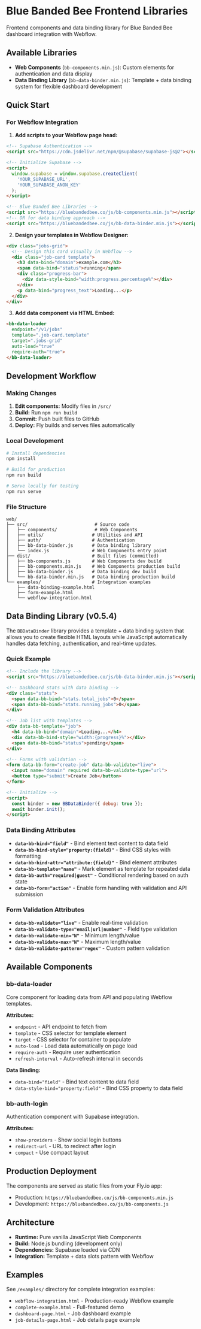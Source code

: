 # Blue Banded Bee Frontend Libraries

Frontend components and data binding library for Blue Banded Bee dashboard integration with Webflow.

## Available Libraries

- **Web Components** (`bb-components.min.js`): Custom elements for authentication and data display
- **Data Binding Library** (`bb-data-binder.min.js`): Template + data binding system for flexible dashboard development

## Quick Start

### For Webflow Integration

1. **Add scripts to your Webflow page head:**

```html
<!-- Supabase Authentication -->
<script src="https://cdn.jsdelivr.net/npm/@supabase/supabase-js@2"></script>

<!-- Initialize Supabase -->
<script>
  window.supabase = window.supabase.createClient(
    'YOUR_SUPABASE_URL',
    'YOUR_SUPABASE_ANON_KEY'
  );
</script>

<!-- Blue Banded Bee Libraries -->
<script src="https://bluebandedbee.co/js/bb-components.min.js"></script>
<!-- OR for data binding approach -->
<script src="https://bluebandedbee.co/js/bb-data-binder.min.js"></script>
```

2. **Design your templates in Webflow Designer:**

```html
<div class="jobs-grid">
  <!-- Design this card visually in Webflow -->
  <div class="job-card template">
    <h3 data-bind="domain">example.com</h3>
    <span data-bind="status">running</span>
    <div class="progress-bar">
      <div data-style-bind="width:progress.percentage%"></div>
    </div>
    <p data-bind="progress_text">Loading...</p>
  </div>
</div>
```

3. **Add data component via HTML Embed:**

```html
<bb-data-loader 
  endpoint="/v1/jobs"
  template=".job-card.template"
  target=".jobs-grid"
  auto-load="true"
  require-auth="true">
</bb-data-loader>
```

## Development Workflow

### Making Changes

1. **Edit components:** Modify files in `/src/`
2. **Build:** Run `npm run build`
3. **Commit:** Push built files to GitHub
4. **Deploy:** Fly builds and serves files automatically

### Local Development

```bash
# Install dependencies
npm install

# Build for production
npm run build

# Serve locally for testing
npm run serve
```

### File Structure

```
web/
├── src/                         # Source code
│   ├── components/              # Web Components
│   ├── utils/                  # Utilities and API
│   ├── auth/                   # Authentication
│   ├── bb-data-binder.js       # Data binding library
│   └── index.js                # Web Components entry point
├── dist/                       # Built files (committed)
│   ├── bb-components.js        # Web Components dev build
│   ├── bb-components.min.js    # Web Components production build
│   ├── bb-data-binder.js       # Data binding dev build
│   └── bb-data-binder.min.js   # Data binding production build
└── examples/                   # Integration examples
    ├── data-binding-example.html
    ├── form-example.html
    └── webflow-integration.html
```

## Data Binding Library (v0.5.4)

The `BBDataBinder` library provides a template + data binding system that allows you to create flexible HTML layouts while JavaScript automatically handles data fetching, authentication, and real-time updates.

### Quick Example

```html
<!-- Include the library -->
<script src="https://bluebandedbee.co/js/bb-data-binder.min.js"></script>

<!-- Dashboard stats with data binding -->
<div class="stats">
  <span data-bb-bind="stats.total_jobs">0</span>
  <span data-bb-bind="stats.running_jobs">0</span>
</div>

<!-- Job list with templates -->
<div data-bb-template="job">
  <h4 data-bb-bind="domain">Loading...</h4>
  <div data-bb-bind-style="width:{progress}%"></div>
  <span data-bb-bind="status">pending</span>
</div>

<!-- Forms with validation -->
<form data-bb-form="create-job" data-bb-validate="live">
  <input name="domain" required data-bb-validate-type="url">
  <button type="submit">Create Job</button>
</form>

<!-- Initialize -->
<script>
  const binder = new BBDataBinder({ debug: true });
  await binder.init();
</script>
```

### Data Binding Attributes

- **`data-bb-bind="field"`** - Bind element text content to data field
- **`data-bb-bind-style="property:{field}"`** - Bind CSS styles with formatting
- **`data-bb-bind-attr="attribute:{field}"`** - Bind element attributes
- **`data-bb-template="name"`** - Mark element as template for repeated data
- **`data-bb-auth="required|guest"`** - Conditional rendering based on auth state
- **`data-bb-form="action"`** - Enable form handling with validation and API submission

### Form Validation Attributes

- **`data-bb-validate="live"`** - Enable real-time validation
- **`data-bb-validate-type="email|url|number"`** - Field type validation
- **`data-bb-validate-min="N"`** - Minimum length/value
- **`data-bb-validate-max="N"`** - Maximum length/value
- **`data-bb-validate-pattern="regex"`** - Custom pattern validation

## Available Components

### bb-data-loader

Core component for loading data from API and populating Webflow templates.

**Attributes:**
- `endpoint` - API endpoint to fetch from
- `template` - CSS selector for template element
- `target` - CSS selector for container to populate
- `auto-load` - Load data automatically on page load
- `require-auth` - Require user authentication
- `refresh-interval` - Auto-refresh interval in seconds

**Data Binding:**
- `data-bind="field"` - Bind text content to data field
- `data-style-bind="property:field"` - Bind CSS property to data field

### bb-auth-login

Authentication component with Supabase integration.

**Attributes:**
- `show-providers` - Show social login buttons
- `redirect-url` - URL to redirect after login
- `compact` - Use compact layout

## Production Deployment

The components are served as static files from your Fly.io app:

- Production: `https://bluebandedbee.co/js/bb-components.min.js`
- Development: `https://bluebandedbee.co/js/bb-components.js`

## Architecture

- **Runtime:** Pure vanilla JavaScript Web Components
- **Build:** Node.js bundling (development only)
- **Dependencies:** Supabase loaded via CDN
- **Integration:** Template + data slots pattern with Webflow

## Examples

See `/examples/` directory for complete integration examples:

- `webflow-integration.html` - Production-ready Webflow example
- `complete-example.html` - Full-featured demo
- `dashboard-page.html` - Job dashboard example
- `job-details-page.html` - Job details page example
